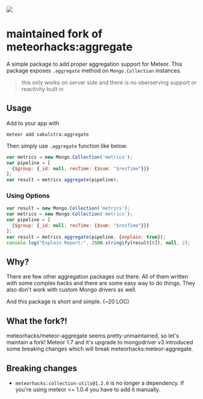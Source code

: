 [![](https://api.travis-ci.org/meteorhacks/meteor-aggregate.svg)](https://travis-ci.org/meteorhacks/meteor-aggregate)

# maintained fork of meteorhacks:aggregate

A simple package to add proper aggregation support for Meteor. This package exposes `.aggregate` method on `Mongo.Collection` instances.

> this only works on server side and there is no oberserving support or reactivity built in

## Usage

Add to your app with
```
meteor add sakulstra:aggregate
```

Then simply use `.aggregate` function like below.

```js
var metrics = new Mongo.Collection('metrics');
var pipeline = [
  {$group: {_id: null, resTime: {$sum: "$resTime"}}}
];
var result = metrics.aggregate(pipeline);
```

### Using Options

~~~js
var result = new Mongo.Collection('metrics');
var metrics = new Mongo.Collection('metrics');
var pipeline = [
  {$group: {_id: null, resTime: {$sum: "$resTime"}}}
];
var result = metrics.aggregate(pipeline, {explain: true});
console.log("Explain Report:", JSON.stringify(result[0]), null, 2);
~~~

## Why?

There are few other aggregation packages out there. All of them written with some complex hacks and there are some easy way to do things.
They also don't work with custom Mongo drivers as well.

And this package is short and simple. (~20 LOC)


## What the fork?!
meteorhacks/meteor-aggregate seems pretty unmaintained, so let's maintain a fork!
Meteor 1.7 and it's upgrade to mongodriver v3 introduced some breaking changes which will break meteorhacks:meteor-aggregate.

## Breaking changes
- `meteorhacks:collection-utils@1.2.0` is no longer a dependency. If you're using meteor <= 1.0.4 you have to add it manually.
